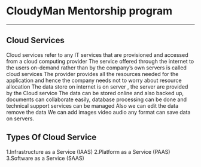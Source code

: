 # CloudyMan Mentorship program

-----------------

## Cloud Services 
  
Cloud services refer to any IT services that are provisioned and accessed from a cloud computing provider
The service offered through the internet to the users on-demand rather than by the company’s own servers is called cloud services
The provider provides all the resources needed for the application and hence the company needs not to worry about resource allocation
The data store on internet is on server , the server are provided by the Cloud service
The data can be stored online and also backed up, documents can collaborate easily, database processing can be done and technical support services can be managed
Also we can edit the data remove the data 
We can add images video audio any format can save data on servers.


## Types Of Cloud Service

1.Infrastructure as a Service (IAAS) 
2.Platform as a Service (PAAS) 
3.Software as a Service (SAAS)  

